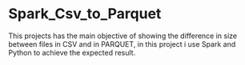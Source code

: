 # Spark_Csv_to_Parquet
This projects has the main objective of showing the difference in size between files in CSV and in PARQUET, in this project i use Spark and Python to achieve the expected result.
